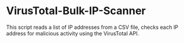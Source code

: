 # VirusTotal-Bulk-IP-Scanner
This script reads a list of IP addresses from a CSV file, checks each IP address for malicious activity using the VirusTotal API.
